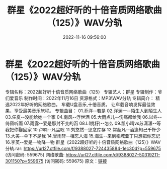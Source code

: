 ﻿---
title: 群星《2022超好听的十倍音质网络歌曲（125）》WAV分轨
date: 2022-11-16 09:56:00
categories: WAV车载音乐、镜像
tags: 华语中文
---
# 群星《2022超好听的十倍音质网络歌曲（125）》WAV分轨

专辑名称：2022超好听十倍音质网络歌曲（125）
专辑艺人：群星
专辑制作：爷们爱音乐
制作时间：2022年11月16日
资源格式：MP3\WAV分轨
专辑简介：
精选2022年好听的网络歌曲。
车载U盘音乐,十倍音质。
让车载音响发挥最佳效果，享受最美音乐旅程。
专辑曲目：
01.乔洋--若是
02.洋澜一--陌生人到陌生人
03.任夏--没能给她一个家
04.南风--浮世酒
05.大雨点儿--伤痛都给我
06.以冬--倚窗听雨
07.雨露--爱是那封不变的函
08.L(桃籽)--怎么
09.凯小晴vs苏潇潇--等我把你娶回家
10.卢喃--凡尘叹
11.刘悠然--思念库存
12.常超凡--酒逢知己千杯少
13.大美--伞下不是我
14.曾雨轩--相忘人海
15.海生--来到稻城亚丁只想把你忘记
16.李英--爱是一物降一物
群星《2022超好听的十倍音质网络歌曲（125）》WAV分轨.rar: https://url27.ctfile.com/f/9388027-724435884-1ec30d?p=559675
(访问密码: 559675)
网络歌曲: https://url27.ctfile.com/d/9388027-50319211-301150?p=559675
(访问密码: 559675)
原文：[链接](https://blog.sina.com.cn/s/blog_1647c7e760103109g.html)